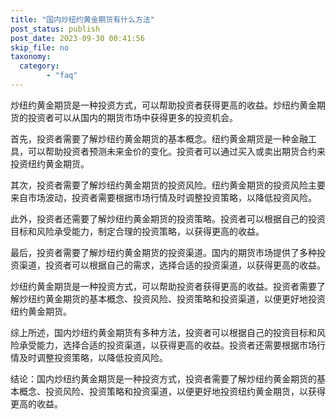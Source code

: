 ```yaml
---
title: "国内炒纽约黄金期货有什么方法"
post_status: publish
post_date: 2023-09-30 00:41:56
skip_file: no
taxonomy:
  category:
        - "faq"
---
```


炒纽约黄金期货是一种投资方式，可以帮助投资者获得更高的收益。炒纽约黄金期货的投资者可以从国内的期货市场中获得更多的投资机会。

首先，投资者需要了解炒纽约黄金期货的基本概念。纽约黄金期货是一种金融工具，可以帮助投资者预测未来金价的变化。投资者可以通过买入或卖出期货合约来投资纽约黄金期货。

其次，投资者需要了解炒纽约黄金期货的投资风险。纽约黄金期货的投资风险主要来自市场波动，投资者需要根据市场行情及时调整投资策略，以降低投资风险。

此外，投资者还需要了解炒纽约黄金期货的投资策略。投资者可以根据自己的投资目标和风险承受能力，制定合理的投资策略，以获得更高的收益。

最后，投资者需要了解炒纽约黄金期货的投资渠道。国内的期货市场提供了多种投资渠道，投资者可以根据自己的需求，选择合适的投资渠道，以获得更高的收益。

炒纽约黄金期货是一种投资方式，可以帮助投资者获得更高的收益。投资者需要了解炒纽约黄金期货的基本概念、投资风险、投资策略和投资渠道，以便更好地投资纽约黄金期货。

综上所述，国内炒纽约黄金期货有多种方法，投资者可以根据自己的投资目标和风险承受能力，选择合适的投资渠道，以获得更高的收益。投资者还需要根据市场行情及时调整投资策略，以降低投资风险。

结论：国内炒纽约黄金期货是一种投资方式，投资者需要了解炒纽约黄金期货的基本概念、投资风险、投资策略和投资渠道，以便更好地投资纽约黄金期货，以获得更高的收益。
